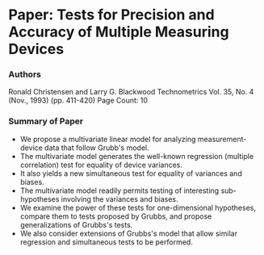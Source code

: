 Paper: Tests for Precision and Accuracy of Multiple Measuring Devices
================================================================

### Authors
Ronald Christensen and Larry G. Blackwood
Technometrics
Vol. 35, No. 4 (Nov., 1993) (pp. 411-420)
Page Count: 10

### Summary of Paper
- We propose a multivariate linear model for analyzing measurement-device data that follow Grubb's model. 
- The multivariate model generates the well-known regression (multiple correlation) test for equality of device variances. 
- It also yields a new simultaneous test for equality of variances and biases. 
- The multivariate model readily permits testing of interesting sub-hypotheses involving the variances and biases. 
- We examine the power of these tests for one-dimensional hypotheses, compare them to tests proposed by Grubbs, 
and propose generalizations of Grubbs's tests. 
- We also consider extensions of Grubbs's model that allow similar regression and simultaneous tests to be performed.
